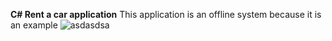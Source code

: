 **C# Rent a car application** 
This application is an offline system because it is an example
![asdasdsa](https://ibb.co/fQ2HxHN)
